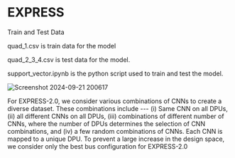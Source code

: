 # EXPRESS

Train and Test Data

quad_1.csv is train data for the model 

quad_2_3_4.csv is test data for the model.

support_vector.ipynb is the python script used to train and test the model.

![Screenshot 2024-09-21 200617](https://github.com/user-attachments/assets/5d004361-bd97-48b7-a6e0-7482d79f1c79)

For EXPRESS-2.0, we consider various combinations of CNNs to create a diverse dataset. These combinations include --- (i) Same CNN on all DPUs, (ii) all different CNNs on all DPUs, (iii) combinations of different number of CNNs, where the number of DPUs determines the selection of CNN combinations, and (iv) a few random combinations of CNNs. Each CNN is mapped to a unique DPU. 
To prevent a large increase in the design space, we consider only the best bus configuration for EXPRESS-2.0 

